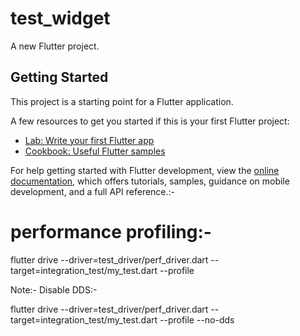 # test_widget

A new Flutter project.

## Getting Started

This project is a starting point for a Flutter application.

A few resources to get you started if this is your first Flutter project:

- [Lab: Write your first Flutter app](https://docs.flutter.dev/get-started/codelab)
- [Cookbook: Useful Flutter samples](https://docs.flutter.dev/cookbook)

For help getting started with Flutter development, view the
[online documentation](https://docs.flutter.dev/), which offers tutorials,
samples, guidance on mobile development, and a full API reference.:-

# performance profiling:- 

flutter drive --driver=test_driver/perf_driver.dart --target=integration_test/my_test.dart --profile

Note:- Disable DDS:-

flutter drive   --driver=test_driver/perf_driver.dart  --target=integration_test/my_test.dart  --profile --no-dds 
